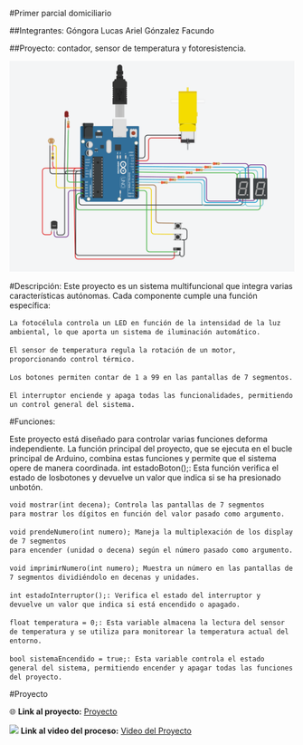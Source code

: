 
#Primer parcial domiciliario

##Integrantes:
    Góngora Lucas Ariel
    Gónzalez Facundo

##Proyecto: contador, sensor de temperatura y fotoresistencia.

![Vista previa](img/imagen%20de%20proyecto.png)

#Descripción: 
    Este proyecto es un sistema multifuncional que integra varias características autónomas. Cada componente cumple una función específica:

    La fotocélula controla un LED en función de la intensidad de la luz ambiental, lo que aporta un sistema de iluminación automático.

    El sensor de temperatura regula la rotación de un motor, proporcionando control térmico.

    Los botones permiten contar de 1 a 99 en las pantallas de 7 segmentos.

    El interruptor enciende y apaga todas las funcionalidades, permitiendo un control general del sistema.

#Funciones:

Este proyecto está diseñado para controlar varias funciones deforma independiente.
La función principal del proyecto,
que se ejecuta en el bucle principal de Arduino, 
combina estas funciones y permite que el sistema
opere de manera coordinada.
int estadoBoton();: Esta función verifica el estado de losbotones y devuelve un valor que indica si se ha presionado unbotón.

    void mostrar(int decena); Controla las pantallas de 7 segmentos 
    para mostrar los dígitos en función del valor pasado como argumento.

    void prendeNumero(int numero); Maneja la multiplexación de los display de 7 segmentos
    para encender (unidad o decena) según el número pasado como argumento.

    void imprimirNumero(int numero); Muestra un número en las pantallas de 7 segmentos dividiéndolo en decenas y unidades.

    int estadoInterruptor();: Verifica el estado del interruptor y 
    devuelve un valor que indica si está encendido o apagado.

    float temperatura = 0;: Esta variable almacena la lectura del sensor de temperatura y se utiliza para monitorear la temperatura actual del entorno.

    bool sistemaEncendido = true;: Esta variable controla el estado general del sistema, permitiendo encender y apagar todas las funciones del proyecto.

#Proyecto 

 :globe_with_meridians: **Link al proyecto:**
    [Proyecto](https://www.tu-enlace-del-proyecto.com)

![](img/youtube.png) **Link al video del proceso:**
[Video del Proyecto](https://youtu.be/r5sUtMV_ho4)
